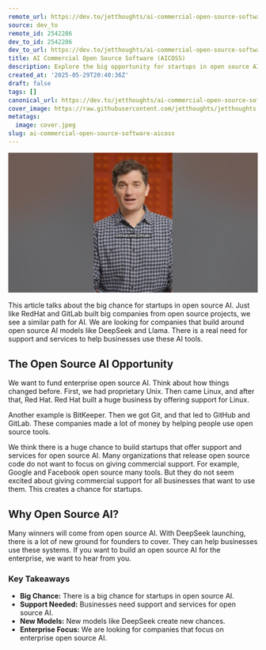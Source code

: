```yaml
---
remote_url: https://dev.to/jetthoughts/ai-commercial-open-source-software-aicoss-22f4
source: dev_to
remote_id: 2542286
dev_to_id: 2542286
dev_to_url: https://dev.to/jetthoughts/ai-commercial-open-source-software-aicoss-22f4
title: AI Commercial Open Source Software (AICOSS)
description: Explore the big opportunity for startups in open source AI, similar to how RedHat and GitLab succeeded. Learn why businesses need support for open source AI models like DeepSeek and Llama.
created_at: '2025-05-29T20:40:36Z'
draft: false
tags: []
canonical_url: https://dev.to/jetthoughts/ai-commercial-open-source-software-aicoss-22f4
cover_image: https://raw.githubusercontent.com/jetthoughts/jetthoughts.github.io/master/content/blog/ai-commercial-open-source-software-aicoss/cover.jpeg
metatags:
  image: cover.jpeg
slug: ai-commercial-open-source-software-aicoss
---
```

[![AI Commercial Open Source Software (AICOSS)](file_0.jpg)](https://www.youtube.com/watch?v=xkweKRfUb5Y)

This article talks about the big chance for startups in open source AI. Just like RedHat and GitLab built big companies from open source projects, we see a similar path for AI. We are looking for companies that build around open source AI models like DeepSeek and Llama. There is a real need for support and services to help businesses use these AI tools.

## The Open Source AI Opportunity

We want to fund enterprise open source AI. Think about how things changed before. First, we had proprietary Unix. Then came Linux, and after that, Red Hat. Red Hat built a huge business by offering support for Linux.

Another example is BitKeeper. Then we got Git, and that led to GitHub and GitLab. These companies made a lot of money by helping people use open source tools.

We think there is a huge chance to build startups that offer support and services for open source AI. Many organizations that release open source code do not want to focus on giving commercial support. For example, Google and Facebook open source many tools. But they do not seem excited about giving commercial support for all businesses that want to use them. This creates a chance for startups.

## Why Open Source AI?

Many winners will come from open source AI. With DeepSeek launching, there is a lot of new ground for founders to cover. They can help businesses use these systems. If you want to build an open source AI for the enterprise, we want to hear from you.

### Key Takeaways

*   **Big Chance:** There is a big chance for startups in open source AI.
*   **Support Needed:** Businesses need support and services for open source AI.
*   **New Models:** New models like DeepSeek create new chances.
*   **Enterprise Focus:** We are looking for companies that focus on enterprise open source AI.